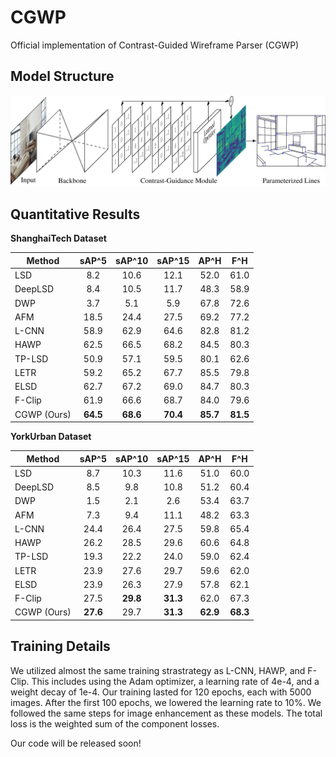 # CGWP

Official implementation of Contrast-Guided Wireframe Parser (CGWP)

## Model Structure

![](pipeline.png)

## Quantitative Results

**ShanghaiTech Dataset**

| Method      |   sAP^5  |  sAP^10  |  sAP^15  |   AP^H   |    F^H   |
|-------------|:--------:|:--------:|:--------:|:--------:|:--------:|
| LSD         |    8.2   |   10.6   |   12.1   |   52.0   |   61.0   |
| DeepLSD     |    8.4   |   10.5   |   11.7   |   48.3   |   58.9   |
| DWP         |    3.7   |    5.1   |    5.9   |   67.8   |   72.6   |
| AFM         |   18.5   |   24.4   |   27.5   |   69.2   |   77.2   |
| L-CNN       |   58.9   |   62.9   |   64.6   |   82.8   |   81.2   |
| HAWP        |   62.5   |   66.5   |   68.2   |   84.5   |   80.3   |
| TP-LSD      |   50.9   |   57.1   |   59.5   |   80.1   |   62.6   |
| LETR        |   59.2   |   65.2   |   67.7   |   85.5   |   79.8   |
| ELSD        |   62.7   |   67.2   |   69.0   |   84.7   |   80.3   |
| F-Clip      |   61.9   |   66.6   |   68.7   |   84.0   |   79.6   |
| CGWP (Ours) | **64.5** | **68.6** | **70.4** | **85.7** | **81.5** |

**YorkUrban Dataset**

| Method      |   sAP^5  |  sAP^10  |  sAP^15  |   AP^H   |    F^H   |
|-------------|:--------:|:--------:|:--------:|:--------:|:--------:|
| LSD         |    8.7   |   10.3   |   11.6   |   51.0   |   60.0   |
| DeepLSD     |    8.5   |    9.8   |   10.8   |   51.2   |   60.4   |
| DWP         |    1.5   |    2.1   |    2.6   |   53.4   |   63.7   |
| AFM         |    7.3   |    9.4   |   11.1   |   48.2   |   63.3   |
| L-CNN       |   24.4   |   26.4   |   27.5   |   59.8   |   65.4   |
| HAWP        |   26.2   |   28.5   |   29.6   |   60.6   |   64.8   |
| TP-LSD      |   19.3   |   22.2   |   24.0   |   59.0   |   62.4   |
| LETR        |   23.9   |   27.6   |   29.7   |   59.6   |   62.0   |
| ELSD        |   23.9   |   26.3   |   27.9   |   57.8   |   62.1   |
| F-Clip      |   27.5   | **29.8** | **31.3** |   62.0   |   67.3   |
| CGWP (Ours) | **27.6** |   29.7   | **31.3** | **62.9** | **68.3** |

## Training Details

We utilized almost the same training strastrategy as L-CNN, HAWP, and F-Clip. This includes using the Adam optimizer, a learning rate of 4e-4, and a weight decay of 1e-4. Our training lasted for 120 epochs, each with 5000 images. After the first 100 epochs, we lowered the learning rate to 10%. We followed the same steps for image enhancement as these models. The total loss is the weighted sum of the component losses.

Our code will be released soon!

